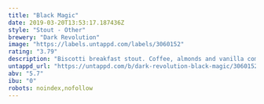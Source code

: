 ```yaml
---
title: "Black Magic"
date: 2019-03-20T13:53:17.187436Z
style: "Stout - Other"
brewery: "Dark Revolution"
image: "https://labels.untappd.com/labels/3060152"
rating: "3.79"
description: "Biscotti breakfast stout. Coffee, almonds and vanilla combine with copious amounts of oats and roasted malts to create an extraordinarily drinkable breakfast stout."
untappd_url: "https://untappd.com/b/dark-revolution-black-magic/3060152"
abv: "5.7"
ibu: "0"
robots: noindex,nofollow
---
```

